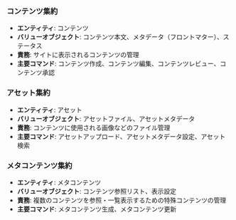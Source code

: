 
### コンテンツ集約
- **エンティティ**: コンテンツ
- **バリューオブジェクト**: コンテンツ本文、メタデータ（フロントマター）、ステータス
- **責務**: サイトに表示されるコンテンツの管理
- **主要コマンド**: コンテンツ作成、コンテンツ編集、コンテンツレビュー、コンテンツ承認

### アセット集約
- **エンティティ**: アセット
- **バリューオブジェクト**: アセットファイル、アセットメタデータ
- **責務**: コンテンツに使用される画像などのファイル管理
- **主要コマンド**: アセットアップロード、アセットメタデータ設定、アセット検索

### メタコンテンツ集約
- **エンティティ**: メタコンテンツ
- **バリューオブジェクト**: コンテンツ参照リスト、表示設定
- **責務**: 複数のコンテンツを参照・一覧表示するための特殊コンテンツの管理
- **主要コマンド**: メタコンテンツ生成、メタコンテンツ更新
